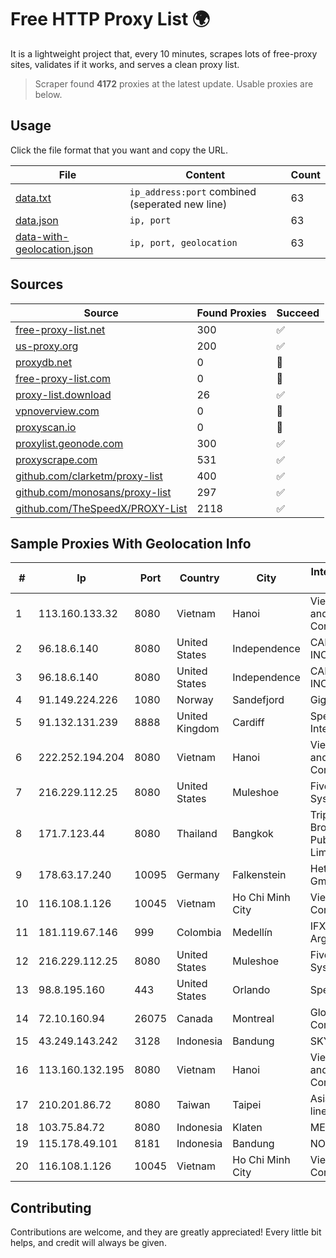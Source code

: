 
# Free HTTP Proxy List 🌍

It is a lightweight project that, every 10 minutes, scrapes lots of free-proxy sites, validates if it works, and serves a clean proxy list.


> Scraper found **4172** proxies at the latest update. Usable proxies are below.

## Usage

Click the file format that you want and copy the URL.


|File|Content|Count|
|----|-------|-----|
|[data.txt](https://raw.githubusercontent.com/themiralay/Proxy-List-World/master/data.txt)|`ip_address:port` combined (seperated new line)|63|
|[data.json](https://raw.githubusercontent.com/themiralay/Proxy-List-World/master/data.json)|`ip, port`|63|
|[data-with-geolocation.json](https://raw.githubusercontent.com/themiralay/Proxy-List-World/master/data-with-geolocation.json)|`ip, port, geolocation`|63|

## Sources

|Source|Found Proxies|Succeed|
|------|-------------|-------|
|[free-proxy-list.net](https://free-proxy-list.net)|300|✅|
|[us-proxy.org](https://www.us-proxy.org)|200|✅|
|[proxydb.net](http://proxydb.net)|0|🚫|
|[free-proxy-list.com](https://free-proxy-list.com/?page=&port=&type%5B%5D=http&type%5B%5D=https&up_time=0&search=Search)|0|🚫|
|[proxy-list.download](https://www.proxy-list.download/HTTP)|26|✅|
|[vpnoverview.com](https://vpnoverview.com/privacy/anonymous-browsing/free-proxy-servers)|0|🚫|
|[proxyscan.io](https://www.proxyscan.io)|0|🚫|
|[proxylist.geonode.com](https://proxylist.geonode.com/api/proxy-list?limit=300&page=1&sort_by=lastChecked&sort_type=desc&protocols=http,https)|300|✅|
|[proxyscrape.com](https://api.proxyscrape.com/v2/?request=displayproxies&protocol=http&timeout=10000&country=all&ssl=all&anonymity=all)|531|✅|
|[github.com/clarketm/proxy-list](https://raw.githubusercontent.com/clarketm/proxy-list/master/proxy-list-raw.txt)|400|✅|
|[github.com/monosans/proxy-list](https://raw.githubusercontent.com/monosans/proxy-list/main/proxies/http.txt)|297|✅|
|[github.com/TheSpeedX/PROXY-List](https://raw.githubusercontent.com/TheSpeedX/PROXY-List/master/http.txt)|2118|✅|


## Sample Proxies With Geolocation Info

|#|Ip|Port|Country|City|Internet Service Provider|
|-|--|----|-------|----|-------------------------|
|1|113.160.133.32|8080|Vietnam|Hanoi|VietNam Post and Telecom Corporation|
|2|96.18.6.140|8080|United States|Independence|CABLE ONE, INC.|
|3|96.18.6.140|8080|United States|Independence|CABLE ONE, INC.|
|4|91.149.224.226|1080|Norway|Sandefjord|Gigahost|
|5|91.132.131.239|8888|United Kingdom|Cardiff|Spectrum Internet Ltd|
|6|222.252.194.204|8080|Vietnam|Hanoi|VietNam Post and Telecom Corporation|
|7|216.229.112.25|8080|United States|Muleshoe|Five Area Systems, LLC|
|8|171.7.123.44|8080|Thailand|Bangkok|Triple T Broadband Public Company Limited|
|9|178.63.17.240|10095|Germany|Falkenstein|Hetzner Online GmbH|
|10|116.108.1.126|10045|Vietnam|Ho Chi Minh City|Viettel Corporation|
|11|181.119.67.146|999|Colombia|Medellín|IFX Networks Argentina S.R.L|
|12|216.229.112.25|8080|United States|Muleshoe|Five Area Systems, LLC|
|13|98.8.195.160|443|United States|Orlando|Spectrum|
|14|72.10.160.94|26075|Canada|Montreal|GloboTech Communications|
|15|43.249.143.242|3128|Indonesia|Bandung|SKYLINE|
|16|113.160.132.195|8080|Vietnam|Hanoi|VietNam Post and Telecom Corporation|
|17|210.201.86.72|8080|Taiwan|Taipei|Asia Pacific On-line Service Inc.|
|18|103.75.84.72|8080|Indonesia|Klaten|MEGADATA|
|19|115.178.49.101|8181|Indonesia|Bandung|NOC SIMAYA|
|20|116.108.1.126|10045|Vietnam|Ho Chi Minh City|Viettel Corporation|



## Contributing

Contributions are welcome, and they are greatly appreciated! Every
little bit helps, and credit will always be given.


